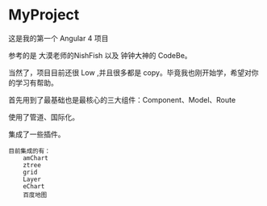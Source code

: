 # MyProject

这是我的第一个 Angular 4 项目

参考的是 大漠老师的NishFish 以及 钟钟大神的 CodeBe。

当然了，项目目前还很 Low ,并且很多都是 copy。毕竟我也刚开始学，希望对你的学习有帮助。

首先用到了最基础也是最核心的三大组件：Component、Model、Route

使用了管道、国际化。

集成了一些插件。

```
目前集成的有：
	amChart
	ztree
	grid
	Layer
	eChart
	百度地图
```

